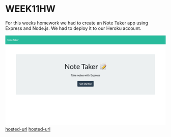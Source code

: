 # WEEK11HW

For this weeks homework we had to create an Note Taker app using Express and Node.js. We had to deploy it to our Heroku account.

![Screenshot](Assets/Screenshot1.png)
[hosted-url](https://dashboard.heroku.com/apps/secure-coast-66106)
[hosted-url]()

